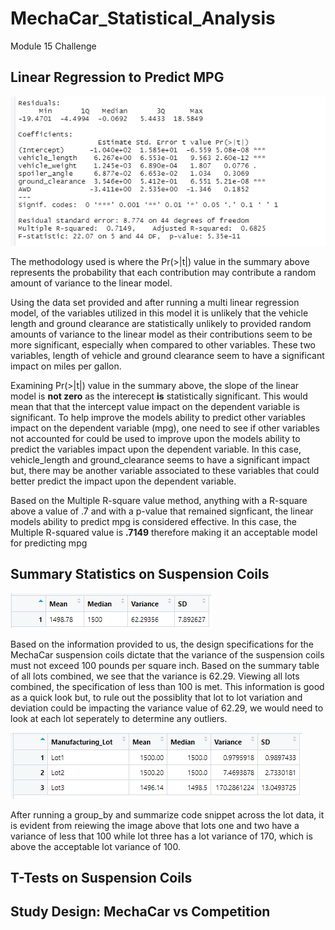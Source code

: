 # MechaCar_Statistical_Analysis
Module 15 Challenge



## Linear Regression to Predict MPG
![Del1Result](Resources/Del1Result.PNG)

The methodology used is where the Pr(>|t|) value in the summary above represents the probability that each contribution may contribute a random amount of variance to the linear model.

Using the data set provided and after running a multi linear regression model, of the variables utilized in this model it is unlikely that the vehicle length and ground clearance are statistically unlikely to provided random amounts of variance to the linear model as their contributions seem to be more significant, especially when compared to other variables.  These two variables, length of vehicle and ground clearance seem to have a significant impact on miles per gallon.

Examining Pr(>|t|) value in the summary above, the slope of the linear model is **not zero** as the interecept **is** statistically significant.  This would mean that that the intercept value impact on the dependent variable is significant.  To help improve the models ability to predict other variables impact on the dependent variable (mpg), one need to see if other variables not accounted for could be used to improve upon the models ability to predict the variables impact upon the dependent variable.  In this case, vehicle_length and ground_clearance seems to have a significant impact but, there may be another variable associated to these variables that could better predict the impact upon the dependent variable.

Based on the Multiple R-square value method, anything with a R-square above a value of .7 and with a p-value that remained signficant, the linear models ability to predict mpg is considered effective.  In this case, the Multiple R-squared value is **.7149** therefore making it an acceptable model for predicting mpg



## Summary Statistics on Suspension Coils
![Del2totalSummary](Resources/Del2totalSummary.png)

Based on the information provided to us, the design specifications for the MechaCar suspension coils dictate that the variance of the suspension coils must not exceed 100 pounds per square inch. Based on the summary table of all lots combined, we see that the variance is 62.29. Viewing all lots combined, the specification of less than 100 is met.  This information is good as a quick look but, to rule out the possiblity that lot to lot variation and deviation could be impacting the variance value of 62.29, we would need to look at each lot seperately to determine any outliers.

![lotSummary](Resources/lotSummary.png)

After running a group_by and summarize code snippet across the lot data, it is evident from reiewing the image above that lots one and two have a variance of less that 100 while lot three has a lot variance of 170, which is above the acceptable lot variance of 100.

 ## T-Tests on Suspension Coils
 
 
 
 ## Study Design: MechaCar vs Competition
